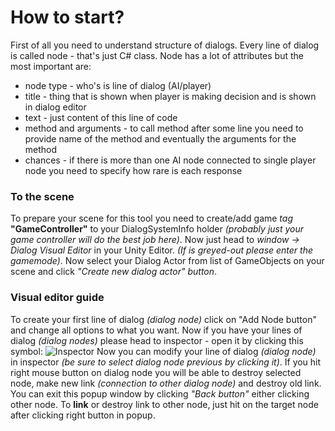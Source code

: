 # How to start?

First of all you need to understand structure of dialogs.
Every line of dialog is called node - that's just C# class. Node has a lot of attributes but the most important are:
- node type - who's is line of dialog (AI/player)
- title - thing that is shown when player is making decision and is shown in dialog editor
- text - just content of this line of code
- method and arguments - to call method after some line you need to provide name of the method and eventually the arguments for the method
- chances - if there is more than one AI node connected to single player node you need to specify how rare is each response


### To the scene

To prepare your scene for this tool you need to create/add game *tag* **"GameController"** to your DialogSystemInfo holder *(probably just your game controller will do the best job here)*.
Now just head to *window -> Dialog Visual Editor* in your Unity Editor. *(If is greyed-out please enter the gamemode)*. Now select your Dialog Actor from list of GameObjects on your scene and click *"Create new dialog actor" button*.


### Visual editor guide

To create your first line of dialog *(dialog node)* click on "Add Node button" and change all options to what you want.
Now if you have your lines of dialog *(dialog nodes)* please head to inspector - open it by clicking this symbol: ![Inspector](https://user-images.githubusercontent.com/20907620/184965952-2eded3c3-1536-4855-a125-5e4b90b6f380.png) Now you can modify your line of dialog *(dialog node)* in inspector *(be sure to select dialog node previous by clicking it)*.
If you hit right mouse button on dialog node you will be able to destroy selected node, make new link *(connection to other dialog node)* and destroy old link. You can exit this popup window by clicking *"Back button"* either clicking other node.
To **link** or destroy link to other node, just hit on the target node after clicking right button in popup.
